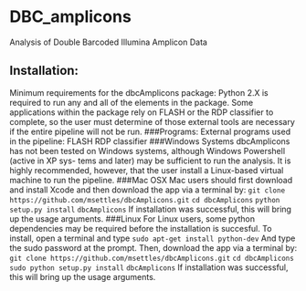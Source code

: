 DBC_amplicons
=============

Analysis of Double Barcoded Illumina Amplicon Data

## Installation:
Minimum requirements for the dbcAmplicons package: Python 2.X is required to run any and all of the
elements in the package. Some applications within the package rely on FLASH or the RDP classifier to
complete, so the user must determine of those external tools are necessary if the entire pipeline will not be run.
###Programs:
External programs used in the pipeline:
FLASH
RDP classifier
###Windows Systems
dbcAmplicons has not been tested on Windows systems, although Windows Powershell (active in XP sys-
tems and later) may be sufficient to run the analysis. It is highly recommended, however, that the user
install a Linux-based virtual machine to run the pipeline.
###Mac OSX
Mac users should first download and install Xcode and then download the app via a terminal by:
`git clone https://github.com/msettles/dbcAmplicons.git`
`cd dbcAmplicons`
`python setup.py install`
`dbcAmplicons`
If installation was successful, this will bring up the usage arguments.
###Linux
For Linux users, some python dependencies may be required before the installation is succesful. To install,
open a terminal and type
`sudo apt-get install python-dev`
And type the sudo password at the prompt. Then, download the app via a terminal by:
`git clone https://github.com/msettles/dbcAmplicons.git`
`cd dbcAmplicons`
`sudo python setup.py install`
`dbcAmplicons`
If installation was successful, this will bring up the usage arguments.